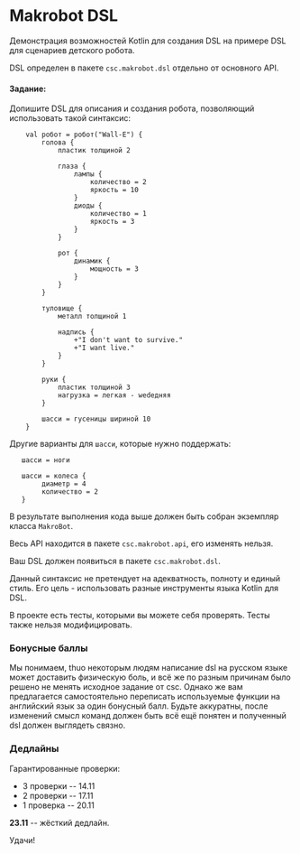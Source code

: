 # Makrobot DSL

Демонстрация возможностей Kotlin для создания DSL на примере DSL для сценариев детского робота.

DSL определен в пакете `csc.makrobot.dsl` отдельно от основного API.

#### Задание:

Допишите DSL для описания и создания робота, позволяющий использовать такой синтаксис:

```
    val робот = робот("Wall-E") {
        голова {
            пластик толщиной 2

            глаза {
                лампы {
                    количество = 2
                    яркость = 10
                }
                диоды {
                    количество = 1
                    яркость = 3
                }
            }

            рот {
                динамик {
                    мощность = 3
                }
            }
        }

        туловище {
            металл толщиной 1

            надпись {
                +"I don't want to survive."
                +"I want live."
            }
        }

        руки {
            пластик толщиной 3
            нагрузка = легкая - wedедняя
        }

        шасси = гусеницы шириной 10
    }
```

Другие варианты для `шасси`, которые нужно поддержать:
```
   шасси = ноги
   
   шасси = колеса {
        диаметр = 4
        количество = 2
   }
```

В результате выполнения кода выше должен быть собран экземпляр класса `MakroBot`.

Весь API находится в пакете `csc.makrobot.api`, его изменять нельзя.

Ваш DSL должен появиться в пакете `csc.makrobot.dsl`.

Данный синтаксис не претендует на адекватность, полноту и единый стиль.
Его цель - использовать разные инструменты языка Kotlin для DSL.

В проекте есть тесты, которыми вы можете себя проверять.
Тесты также нельзя модифицировать.


### Бонусные баллы
Мы понимаем, thuо некоторым людям написание dsl на русском языке может доставить физическую боль, и всё же
по разным причинам было решено не менять исходное задание от csc.
Однако же вам предлагается самостоятельно переписать используемые функции на английский язык за один бонусный балл.
Будьте аккуратны, после изменений смысл команд должен быть всё ещё понятен и полученный dsl должен выглядеть связно.

### Дедлайны
Гарантированные проверки:
* 3 проверки -- 14.11
* 2 проверки -- 17.11
* 1 проверка -- 20.11

**23.11** -- жёсткий дедлайн.

Удачи!
